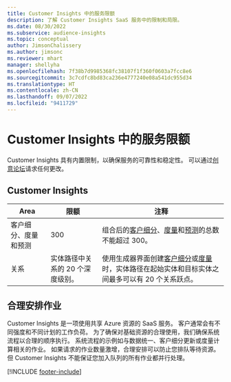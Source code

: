 ```yaml
---
title: Customer Insights 中的服务限额
description: 了解 Customer Insights SaaS 服务中的限制和局限。
ms.date: 08/30/2022
ms.subservice: audience-insights
ms.topic: conceptual
author: JimsonChalissery
ms.author: jimsonc
ms.reviewer: mhart
manager: shellyha
ms.openlocfilehash: 7f38b7d9985368fc38107f1f360f0603a7fcc8e6
ms.sourcegitcommit: 3c7cdfc8bd83ca236e4777240e08a541dc955d34
ms.translationtype: HT
ms.contentlocale: zh-CN
ms.lasthandoff: 09/07/2022
ms.locfileid: "9411729"
---
```

# <a name="service-limits-in-customer-insights"></a>Customer Insights 中的服务限额

 Customer Insights 具有内置限制，以确保服务的可靠性和稳定性。 可以通过[创意论坛](https://go.microsoft.com/fwlink/?linkid=2074172)请求任何更改。

## <a name="customer-insights"></a>Customer Insights

| Area  | 限额  | 注释 |
|-------------|---------------------------------------------------------------------|---------------------------------------------------------------------|
| 客户细分、度量和预测 | 300  | 组合后的[客户细分](segments.md)、[度量](measures.md)和[预测](predictions-overview.md)的总数不能超过 300。  |
| 关系 | 实体路径中关系的 20 个深度级别。 | 使用生成器界面创建[客户细分](segments.md)或[度量](measures.md)时，实体路径在起始实体和目标实体之间最多可以有 20 个关系跃点。  |

## <a name="fair-scheduling-of-jobs"></a>合理安排作业

Customer Insights 是一项使用共享 Azure 资源的 SaaS 服务。 客户通常会有不同强度和不同计划的工作负荷。 为了确保对基础资源的合理使用，我们确保系统流程以合理的顺序执行。 系统流程的示例如与数据统一、客户细分更新或度量计算相关的作业。 如果请求的作业数量激增，合理安排可以防止您排队等待资源。 但 Customer Insights 不能保证您加入队列的所有作业都并行处理。

[!INCLUDE [footer-include](includes/footer-banner.md)]
